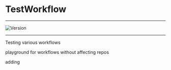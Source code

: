 # TestWorkflow

---

![Version](https://img.shields.io/badge/Version-2.0.32-brightgreen)

---

Testing various workflows

playground for workflows without affecting repos

adding

